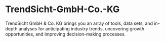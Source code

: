 # TrendSicht-GmbH-Co.-KG
TrendSicht GmbH &amp; Co. KG brings you an array of tools, data sets, and in-depth analyses for anticipating industry trends, uncovering growth opportunities, and improving decision-making processes.
